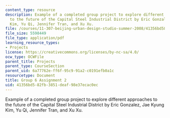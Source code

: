 ```yaml
---
content_type: resource
description: Example of a completed group project to explore different approaches
  to the future of the Capital Steel Industrial District by Eric Gonzalez, Jae Kyung
  Kim, Yu Qi, Jennifer Tran, and Xu Xu.
file: /courses/11-307-beijing-urban-design-studio-summer-2008/41356bd582fb3851deaf98e37ecac0ec_group6_assn2.pdf
file_size: 5598449
file_type: application/pdf
learning_resource_types:
- Projects
license: https://creativecommons.org/licenses/by-nc-sa/4.0/
ocw_type: OCWFile
parent_title: Projects
parent_type: CourseSection
parent_uid: 6a77762e-ff6f-95c9-91a2-c0191efb0a1c
resourcetype: Document
title: Group 6 Assignment 2
uid: 41356bd5-82fb-3851-deaf-98e37ecac0ec
---
```

Example of a completed group project to explore different approaches to the future of the Capital Steel Industrial District by Eric Gonzalez, Jae Kyung Kim, Yu Qi, Jennifer Tran, and Xu Xu.